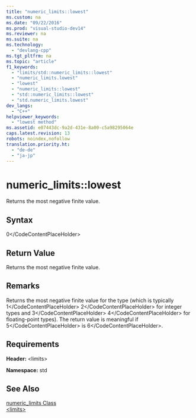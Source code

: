 ```yaml
---
title: "numeric_limits::lowest"
ms.custom: na
ms.date: "09/22/2016"
ms.prod: "visual-studio-dev14"
ms.reviewer: na
ms.suite: na
ms.technology: 
  - "devlang-cpp"
ms.tgt_pltfrm: na
ms.topic: "article"
f1_keywords: 
  - "limits/std::numeric_limits::lowest"
  - "numeric_limits.lowest"
  - "lowest"
  - "numeric_limits::lowest"
  - "std::numeric_limits::lowest"
  - "std.numeric_limits.lowest"
dev_langs: 
  - "C++"
helpviewer_keywords: 
  - "lowest method"
ms.assetid: e07443dc-9a2d-431e-8a00-c5a98295064e
caps.latest.revision: 13
robots: noindex,nofollow
translation.priority.ht: 
  - "de-de"
  - "ja-jp"
---
```

# numeric_limits::lowest
Returns the most negative finite value.  
  
## Syntax  
  
<CodeContentPlaceHolder>0\</CodeContentPlaceHolder>  
## Return Value  
 Returns the most negative finite value.  
  
## Remarks  
 Returns the most negative finite value for the type (which is typically <CodeContentPlaceHolder>1\</CodeContentPlaceHolder> <CodeContentPlaceHolder>2\</CodeContentPlaceHolder> for integer types and <CodeContentPlaceHolder>3\</CodeContentPlaceHolder> <CodeContentPlaceHolder>4\</CodeContentPlaceHolder> for floating-point types). The return value is meaningful if <CodeContentPlaceHolder>5\</CodeContentPlaceHolder> is <CodeContentPlaceHolder>6\</CodeContentPlaceHolder>.  
  
## Requirements  
 **Header:** \<limits>  
  
 **Namespace:** std  
  
## See Also  
 [numeric_limits Class](../vs140/numeric_limits-class.md)   
 [\<limits>](../vs140/-limits-.md)
